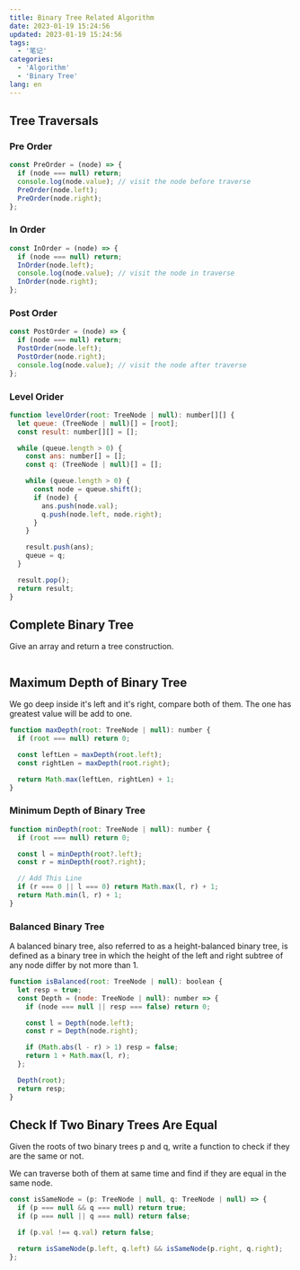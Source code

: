 ```yaml
---
title: Binary Tree Related Algorithm
date: 2023-01-19 15:24:56
updated: 2023-01-19 15:24:56
tags:
  - '笔记'
categories:
  - 'Algorithm'
  - 'Binary Tree'
lang: en
---
```


## Tree Traversals

### Pre Order

```js
const PreOrder = (node) => {
  if (node === null) return;
  console.log(node.value); // visit the node before traverse
  PreOrder(node.left);
  PreOrder(node.right);
};
```

### In Order

```js
const InOrder = (node) => {
  if (node === null) return;
  InOrder(node.left);
  console.log(node.value); // visit the node in traverse
  InOrder(node.right);
};
```

### Post Order

```js
const PostOrder = (node) => {
  if (node === null) return;
  PostOrder(node.left);
  PostOrder(node.right);
  console.log(node.value); // visit the node after traverse
};
```

### Level Orider

```js
function levelOrder(root: TreeNode | null): number[][] {
  let queue: (TreeNode | null)[] = [root];
  const result: number[][] = [];

  while (queue.length > 0) {
    const ans: number[] = [];
    const q: (TreeNode | null)[] = [];

    while (queue.length > 0) {
      const node = queue.shift();
      if (node) {
        ans.push(node.val);
        q.push(node.left, node.right);
      }
    }

    result.push(ans);
    queue = q;
  }

  result.pop();
  return result;
}
```

## Complete Binary Tree

Give an array and return a tree construction.

```js

```

## Maximum Depth of Binary Tree

We go deep inside it's left and it's right, compare both of them. The one has greatest value will be add to one.

```js
function maxDepth(root: TreeNode | null): number {
  if (root === null) return 0;

  const leftLen = maxDepth(root.left);
  const rightLen = maxDepth(root.right);

  return Math.max(leftLen, rightLen) + 1;
}
```

### Minimum Depth of Binary Tree

```js
function minDepth(root: TreeNode | null): number {
  if (root === null) return 0;

  const l = minDepth(root?.left);
  const r = minDepth(root?.right);

  // Add This Line
  if (r === 0 || l === 0) return Math.max(l, r) + 1;
  return Math.min(l, r) + 1;
}
```

### Balanced Binary Tree

A balanced binary tree, also referred to as a height-balanced binary tree, is defined as a binary tree in which the height of the left and right subtree of any node differ by not more than 1.

```js
function isBalanced(root: TreeNode | null): boolean {
  let resp = true;
  const Depth = (node: TreeNode | null): number => {
    if (node === null || resp === false) return 0;

    const l = Depth(node.left);
    const r = Depth(node.right);

    if (Math.abs(l - r) > 1) resp = false;
    return 1 + Math.max(l, r);
  };

  Depth(root);
  return resp;
}
```

## Check If Two Binary Trees Are Equal

Given the roots of two binary trees p and q, write a function to check if they are the same or not.

We can traverse both of them at same time and find if they are equal in the same node.

```js
const isSameNode = (p: TreeNode | null, q: TreeNode | null) => {
  if (p === null && q === null) return true;
  if (p === null || q === null) return false;

  if (p.val !== q.val) return false;

  return isSameNode(p.left, q.left) && isSameNode(p.right, q.right);
};
```
